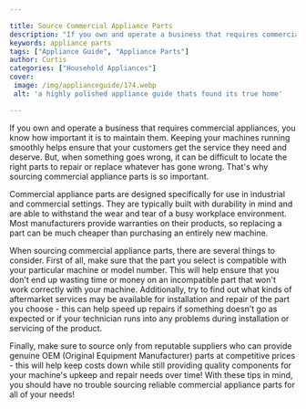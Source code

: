 ```yaml
---

title: Source Commercial Appliance Parts
description: "If you own and operate a business that requires commercial appliances, you know how important it is to maintain them. Keeping your...find out now"
keywords: appliance parts
tags: ["Appliance Guide", "Appliance Parts"]
author: Curtis
categories: ["Household Appliances"]
cover: 
 image: /img/applianceguide/174.webp
 alt: 'a highly polished appliance guide thats found its true home'

---
```


If you own and operate a business that requires commercial appliances, you know how important it is to maintain them. Keeping your machines running smoothly helps ensure that your customers get the service they need and deserve. But, when something goes wrong, it can be difficult to locate the right parts to repair or replace whatever has gone wrong. That's why sourcing commercial appliance parts is so important.

Commercial appliance parts are designed specifically for use in industrial and commercial settings. They are typically built with durability in mind and are able to withstand the wear and tear of a busy workplace environment. Most manufacturers provide warranties on their products, so replacing a part can be much cheaper than purchasing an entirely new machine.

When sourcing commercial appliance parts, there are several things to consider. First of all, make sure that the part you select is compatible with your particular machine or model number. This will help ensure that you don't end up wasting time or money on an incompatible part that won't work correctly with your machine. Additionally, try to find out what kinds of aftermarket services may be available for installation and repair of the part you choose - this can help speed up repairs if something doesn't go as expected or if your technician runs into any problems during installation or servicing of the product.

Finally, make sure to source only from reputable suppliers who can provide genuine OEM (Original Equipment Manufacturer) parts at competitive prices - this will help keep costs down while still providing quality components for your machine's upkeep and repair needs over time! With these tips in mind, you should have no trouble sourcing reliable commercial appliance parts for all of your needs!
